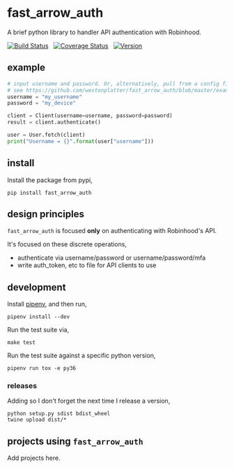 # fast_arrow_auth
A brief python library to handler API authentication with Robinhood.

[![Build Status](https://travis-ci.com/westonplatter/fast_arrow_auth.svg?branch=master)](https://travis-ci.com/westonplatter/fast_arrow_auth)
&nbsp;
[![Coverage
Status](https://coveralls.io/repos/github/westonplatter/fast_arrow_auth/badge.svg?branch=master)](https://coveralls.io/github/westonplatter/fast_arrow_auth?branch=master)
&nbsp;
[![Version](https://img.shields.io/pypi/v/fast_arrow_auth.svg)](https://pypi.org/project/fast-arrow-auth/)


## example

```py
# input username and password. Or, alternatively, pull from a config file,
# see https://github.com/westonplatter/fast_arrow_auth/blob/master/examples/auth_generated_device_token.py
username = "my_username"
password = "my_device"

client = Client(username=username, password=password)
result = client.authenticate()

user = User.fetch(client)
print("Username = {}".format(user["username"]))
```

## install

Install the package from pypi,
```
pip install fast_arrow_auth
```

## design principles
`fast_arrow_auth` is focused **only** on authenticating with Robinhood's API.

It's focused on these discrete operations,
- authenticate via username/password or username/password/mfa
- write auth_token, etc to file for API clients to use

## development
Install [pipenv](https://github.com/pypa/pipenv), and then run,
```
pipenv install --dev
```

Run the test suite via,
```
make test
```

Run the test suite against a specific python version,
```
pipenv run tox -e py36
```

### releases
Adding so I don't forget the next time I release a version,
```
python setup.py sdist bdist_wheel
twine upload dist/*
```

## projects using `fast_arrow_auth`
Add projects here.

